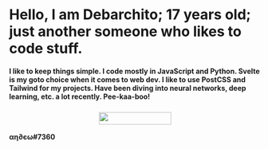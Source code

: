 <!DOCTYPE html>
<body>
  <h1>Hello, I am Debarchito; 17 years old; just another someone who likes to code stuff.</h1>
  <h4>I like to keep things simple. I code mostly in JavaScript and Python. Svelte is my goto choice when it comes to web dev. I like to use PostCSS and Tailwind for my projects. Have been diving into neural networks, deep learning, etc. a lot recently. Pee-kaa-boo!</h4>
  <h3 style="text-align: center">
    <img align="botom" src="https://gpvc.arturio.dev/debarchitodev" width="145px" height="25">
  </h3>
  <p><strong>αη∂єω#7360</strong></p>
</body>
</html>
